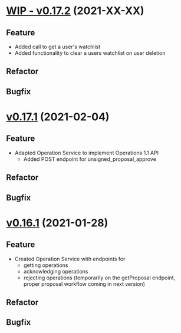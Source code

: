 # [WIP - v0.17.2](https://github.com/upb-uc4/University-Credits-4.0/compare/operation-v0.17.1...operation-v0.17.2) (2021-XX-XX)
## Feature
- Added call to get a user's watchlist
- Added functionality to clear a users watchlist on user deletion
## Refactor
## Bugfix

# [v0.17.1](https://github.com/upb-uc4/University-Credits-4.0/compare/operation-v0.16.1...operation-v0.17.1) (2021-02-04)
## Feature
- Adapted Operation Service to implement Operations 1.1 API
   - Added POST endpoint for unsigned_proposal_approve
## Refactor
## Bugfix

# [v0.16.1](https://github.com/upb-uc4/University-Credits-4.0/compare/operation-v0.16.1...operation-v0.16.1) (2021-01-28)
## Feature
 - Created Operation Service with endpoints for
    - getting operations
    - acknowledging operations
    - rejecting operations (temporarily on the getProposal endpoint, proper proposal workflow coming in next version)
## Refactor
## Bugfix